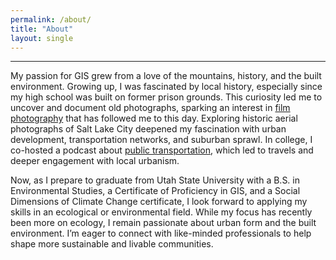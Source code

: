 ```yaml
---
permalink: /about/
title: "About"
layout: single
---
```

___
My passion for GIS grew from a love of the mountains, history, and the built environment. Growing up, I was fascinated by local history, especially since my high school was built on former prison grounds. This curiosity led me to uncover and document old photographs, sparking an interest in [film photography](https://afielder02.github.io/GISPortfolio/photos/) that has followed me to this day. Exploring historic aerial photographs of Salt Lake City deepened my fascination with urban development, transportation networks, and suburban sprawl. In college, I co-hosted a podcast about [public transportation](https://www.trlpod.com/), which led to travels and deeper engagement with local urbanism.

Now, as I prepare to graduate from Utah State University with a B.S. in Environmental Studies, a Certificate of Proficiency in GIS, and a Social Dimensions of Climate Change certificate, I look forward to applying my skills in an ecological or environmental field. While my focus has recently been more on ecology, I remain passionate about urban form and the built environment. I’m eager to connect with like-minded professionals to help shape more sustainable and livable communities.
